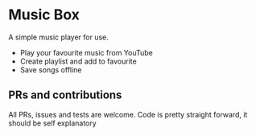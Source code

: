 # Music Box
A simple music player for use.
- Play your favourite music from YouTube
- Create playlist and add to favourite
- Save songs offline



## PRs and contributions
All PRs, issues and tests are welcome. Code is pretty straight forward, it should be self
explanatory